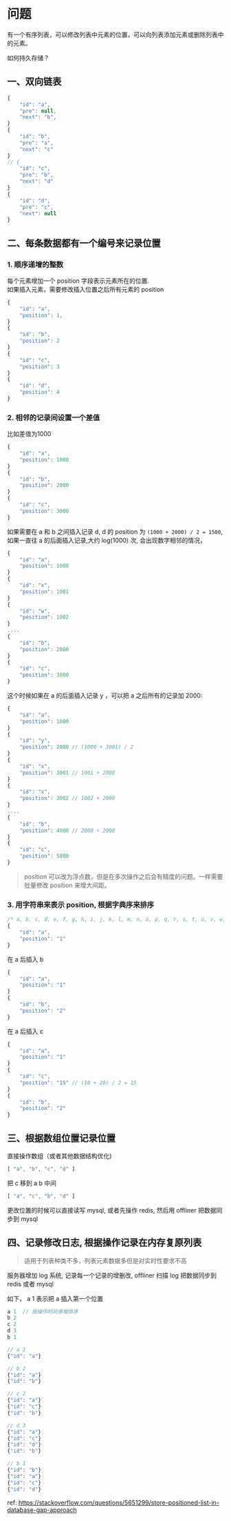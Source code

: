 # 问题

有一个有序列表，可以修改列表中元素的位置，可以向列表添加元素或删除列表中的元素。

如何持久存储？

## 一、双向链表

```js
{
    "id": "a",
    "pre": null,
    "next": "b",
}
{
    "id": "b",
    "pre": "a",
    "next": "c"
}
// {
    "id": "c",
    "pre": "b",
    "next": "d"
}
{
    "id": "d",
    "pre": "c",
    "next": null
}
```

## 二、每条数据都有一个编号来记录位置

### 1. 顺序递增的整数

每个元素增加一个 position 字段表示元素所在的位置.  
如果插入元素，需要修改插入位置之后所有元素的 position

```js
{
    "id": "a",
    "position": 1,
}
{
    "id": "b",
    "position": 2
}
{
    "id": "c",
    "position": 3
}
{
    "id": "d",
    "position": 4
}
```

### 2. 相邻的记录间设置一个差值

比如差值为1000

```js
{
    "id": "a",
    "position": 1000
}
{
    "id": "b",
    "position": 2000
}
{
    "id": "c",
    "position": 3000
}
```

如果需要在 a 和 b 之间插入记录 d, d 的 position 为 `(1000 + 2000) / 2 = 1500`,
如果一直往 a 的后面插入记录,大约 log(1000) 次, 会出现数字相邻的情况，

```js
{
    "id": "a",
    "position": 1000
}
{
    "id": "x",
    "position": 1001
}
{
    "id": "w",
    "position": 1002
}
....
{
    "id": "b",
    "position": 2000
}
{
    "id": "c",
    "position": 3000
}
```

这个时候如果在 a 的后面插入记录 y ，可以把 a 之后所有的记录加 2000:

```js
{
    "id": "a",
    "position": 1000
}
{
    "id": "y",
    "position": 2000 // (1000 + 3001) / 2
}
{
    "id": "x",
    "position": 3001 // 1001 + 2000
}
{
    "id": "x",
    "position": 3002 // 1002 + 2000
}
....
{
    "id": "b",
    "position": 4000 // 2000 + 2000
}
{
    "id": "c",
    "position": 5000
}
```

> position 可以改为浮点数，但是在多次操作之后会有精度的问题。一样需要批量修改 position 来增大间距。

### 3. 用字符串来表示 position, 根据字典序来排序

```js
/* a, b, c, d, e, f, g, h, i, j, k, l, m, n, o, p, q, r, s, t, u, v, w, x, y, z*/
{
    "id": "a",
    "position": "1"
}
```

在 a 后插入 b

```js
{
    "id": "a",
    "position": "1"
}
{
    "id": "b",
    "position": "2"
}
```

在 a 后插入 c

```js
{
    "id": "a",
    "position": "1"
}
{
    "id": "c",
    "position": "15" // (10 + 20) / 2 = 15
}
{
    "id": "b",
    "position": "2"
}
```

## 三、根据数组位置记录位置

 直接操作数组（或者其他数据结构优化)

```js
[ "a", "b", "c", "d" ]
```

把 c 移到 a b 中间 

```js
[ "a", "c", "b", "d" ]
```

更改位置的时候可以直接读写 mysql, 或者先操作 redis, 然后用 offliner 把数据同步到 mysql

## 四、记录修改日志, 根据操作记录在内存复原列表

> 适用于列表种类不多，列表元素数据多但是对实时性要求不高  

服务器增加 log 系统, 记录每一个记录的增删改, offliner 扫描 log 把数据同步到 redis 或者 mysql 

如下， a 1 表示把 a 插入第一个位置

```js
a 1  // 按操作时间递增排序
b 2
c 2
d 3
b 1
```

```js
// a 1
{"id": "a"}

// b 2
{"id": "a"}
{"id": "b"}

// c 2
{"id": "a"}
{"id": "c"}
{"id": "b"}

// d 3
{"id": "a"}
{"id": "c"}
{"id": "d"}
{"id": "b"}

// b 1
{"id": "b"}
{"id": "a"}
{"id": "c"}
{"id": "d"}
```

ref:
https://stackoverflow.com/questions/5651299/store-positioned-list-in-database-gap-approach
